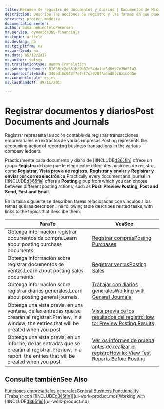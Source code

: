 ```yaml
---
title: Resumen de registro de documentos y diarios | Documentos de Microsoft
description: Describe las acciones de registro y las formas en que puede enviar documentos y diarios.
services: project-madeira
documentationcenter: 
author: SusanneWindfeldPedersen
ms.service: dynamics365-financials
ms.topic: article
ms.devlang: na
ms.tgt_pltfrm: na
ms.workload: na
ms.date: 05/12/2017
ms.author: solsen
ms.translationtype: Human Translation
ms.sourcegitcommit: 81636fc2e661bd9b07c54da1cd5d0d27e30d01a2
ms.openlocfilehash: 349ad16c943f7efef7ca920f7adad82c8a1c0d5e
ms.contentlocale: es-es
ms.lasthandoff: 09/11/2017

---
```

# <a name="post-documents-and-journals"></a><span data-ttu-id="3fcb1-103">Registrar documentos y diarios</span><span class="sxs-lookup"><span data-stu-id="3fcb1-103">Post Documents and Journals</span></span>
<span data-ttu-id="3fcb1-104">Registrar representa la acción contable de registrar transacciones empresariales en extractos de varias empresas.</span><span class="sxs-lookup"><span data-stu-id="3fcb1-104">Posting represents the accounting action of recording business transactions in the various company ledgers.</span></span>

<span data-ttu-id="3fcb1-105">Prácticamente cada documento y diario de [!INCLUDE[d365fin](includes/d365fin_md.md)] ofrece un grupo **Registro** del que puede elegir entre diferentes acciones de registro, como **Registrar**, **Vista previa de registro**, **Registrar y enviar** y **Registrar y enviar por correo electrónico**.</span><span class="sxs-lookup"><span data-stu-id="3fcb1-105">Practically every document and journal in [!INCLUDE[d365fin](includes/d365fin_md.md)] offers a **Posting** group from which you can choose between different posting actions, such as **Post**, **Preview Posting**, **Post and Send**, **Post and Email**.</span></span>

<span data-ttu-id="3fcb1-106">En la tabla siguiente se describen tareas relacionadas con vínculos a los temas que las describen.</span><span class="sxs-lookup"><span data-stu-id="3fcb1-106">The following table describes related tasks, with links to the topics that describe them.</span></span>

| <span data-ttu-id="3fcb1-107">Para</span><span class="sxs-lookup"><span data-stu-id="3fcb1-107">To</span></span> | <span data-ttu-id="3fcb1-108">Vea</span><span class="sxs-lookup"><span data-stu-id="3fcb1-108">See</span></span> |
| --- | --- |
| <span data-ttu-id="3fcb1-109">Obtenga información registrar documentos de compra.</span><span class="sxs-lookup"><span data-stu-id="3fcb1-109">Learn about posting purchase documents.</span></span> |[<span data-ttu-id="3fcb1-110">Registrar compras</span><span class="sxs-lookup"><span data-stu-id="3fcb1-110">Posting Purchases</span></span>](ui-post-purchases.md) |
| <span data-ttu-id="3fcb1-111">Obtenga información sobre registrar documentos de ventas.</span><span class="sxs-lookup"><span data-stu-id="3fcb1-111">Learn about posting sales documents.</span></span> |[<span data-ttu-id="3fcb1-112">Registrar ventas</span><span class="sxs-lookup"><span data-stu-id="3fcb1-112">Posting Sales</span></span>](ui-post-sales.md) |
| <span data-ttu-id="3fcb1-113">Obtenga información sobre registrar diarios generales.</span><span class="sxs-lookup"><span data-stu-id="3fcb1-113">Learn about posting general journals.</span></span> |[<span data-ttu-id="3fcb1-114">Trabajar con diarios generales</span><span class="sxs-lookup"><span data-stu-id="3fcb1-114">Working with General Journals</span></span>](ui-work-general-journals.md) |
| <span data-ttu-id="3fcb1-115">Obtenga una vista previa, en una ventana, de las entradas que se crearán al registrar.</span><span class="sxs-lookup"><span data-stu-id="3fcb1-115">Preview, in a window, the entries that will be created when you post.</span></span> |[<span data-ttu-id="3fcb1-116">Vista previa de los resultados del registro</span><span class="sxs-lookup"><span data-stu-id="3fcb1-116">How to: Preview Posting Results</span></span>](ui-how-preview-post-results.md) |
| <span data-ttu-id="3fcb1-117">Obtenga una vista previa, en un informe, de las entradas que se crearán al registrar.</span><span class="sxs-lookup"><span data-stu-id="3fcb1-117">Preview, in a report, the entries that will be created when you post.</span></span> |[<span data-ttu-id="3fcb1-118">Ver los informes de prueba antes de realizar el registro</span><span class="sxs-lookup"><span data-stu-id="3fcb1-118">How to: View Test Reports Before Posting</span></span>](ui-how-view-test-reports-posting.md) |

## <a name="see-also"></a><span data-ttu-id="3fcb1-119">Consulte también</span><span class="sxs-lookup"><span data-stu-id="3fcb1-119">See Also</span></span>
[<span data-ttu-id="3fcb1-120">Funciones empresariales generales</span><span class="sxs-lookup"><span data-stu-id="3fcb1-120">General Business Functionality</span></span>](ui-across-business-areas.md)  
<span data-ttu-id="3fcb1-121">[Trabajar con [!INCLUDE[d365fin](includes/d365fin_md.md)]](ui-work-product.md)</span><span class="sxs-lookup"><span data-stu-id="3fcb1-121">[Working with [!INCLUDE[d365fin](includes/d365fin_md.md)]](ui-work-product.md)</span></span>


